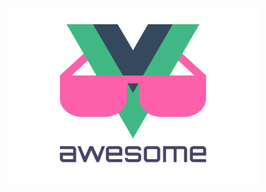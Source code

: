 <p align="center">
  <br>
  <img width="400" src="https://github.com/vuejs/awesome-vue/raw/master/logo.svg" alt="logo of vue-awesome repository">
  <br>
  <br>
</p>